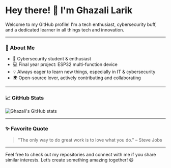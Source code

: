 # Hey there! 👋 I'm Ghazali Larik

Welcome to my GitHub profile! I'm a tech enthusiast, cybersecurity buff, and a dedicated learner in all things tech and innovation.

---

### 🚀 About Me

- 🔐 Cybersecurity student & enthusiast
- 💻 Final year project: ESP32 multi-function device
- 💡 Always eager to learn new things, especially in IT & cybersecurity
- 🌍 Open-source lover, actively contributing and collaborating

---

### 📈 GitHub Stats

![Ghazali's GitHub stats](https://github-readme-stats.vercel.app/api?username=ghazalilarik&show_icons=true&theme=radical)


---

### ✨ Favorite Quote

> "The only way to do great work is to love what you do." – Steve Jobs

---

Feel free to check out my repositories and connect with me if you share similar interests. Let’s create something amazing together! 😄
